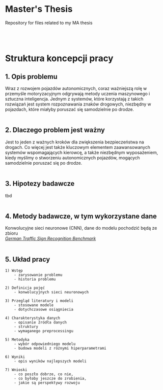 # Master's Thesis
Repository for files related to my MA thesis 
<br/> <br/>
<br/> <br/>

# Struktura koncepcji pracy

## 1. Opis problemu

Wraz z rozwojem pojazdów autonomicznych, coraz ważniejszą rolę w przemyśle motoryzacyjnym odgrywają metody uczenia maszynowego i sztuczna inteligencja. Jednym z systemów, które korzystają z takich rozwiązań jest system rozpoznawania znaków drogowych, niezbędny w pojazdach, które miałyby poruszać się samodzielnie po drodze.
<br/> <br/>

## 2. Dlaczego problem jest ważny

Jest to jeden z ważnych kroków dla zwiększenia bezpieczeństwa na drogach. Co więcej jest także kluczowym elementem zaawansowanych systemów wspomagających kierowcę, a także niezbędnym wyposażeniem, kiedy myślimy o stworzeniu autonomicznych pojazdów, mogących samodzielnie poruszać się po drodze.
<br/> <br/>

## 3. Hipotezy badawcze

tbd
<br/> <br/>

## 4. Metody badawcze, w tym wykorzystane dane

Konwolucyjne sieci neuronowe (CNN), dane do modelu pochodzić będą ze zbioru  
*[German Traffic Sign Recognition Benchmark](https://www.kaggle.com/datasets/meowmeowmeowmeowmeow/gtsrb-german-traffic-sign)*
<br/> <br/>

## 5. Układ pracy

    1) Wstęp  
        - zarysowanie problemu
        - historia problemu

    2) Definicja pojęć
        - konwolucyjnych sieci neuronowych
    
    3) Przegląd literatury i modeli
        - stosowane modele
        - dotychczasowe osiągniecia

    4) Charakterystyka danych
        - opisanie źródła danych
        - struktury
        - wymaganego preprocessingu

    5) Metodyka
        - wybór odpowiedniego modelu 
        - budowa modeli z różnymi hiperparametrami

    6) Wyniki 
        - opis wyników najlepszych modeli

    7) Wnioski
        - co poszło dobrze, co nie, 
        - co byłoby jeszcze do zrobienia, 
        - jakie są perspektywy rozwoju
    
    






